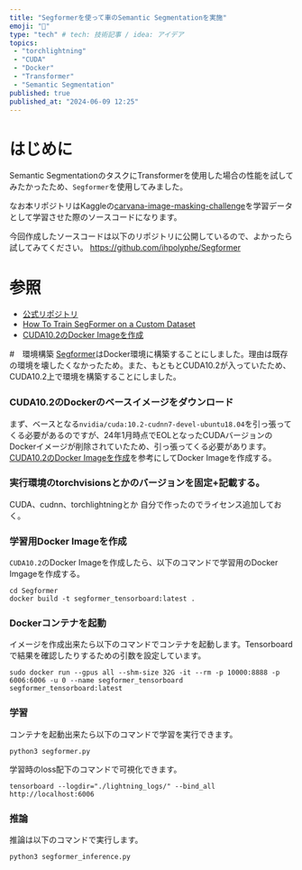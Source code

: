 ```yaml
---
title: "Segformerを使って車のSemantic Segmentationを実施"
emoji: "🐥"
type: "tech" # tech: 技術記事 / idea: アイデア
topics: 
 - "torchlightning"
 - "CUDA"
 - "Docker"
 - "Transformer"
 - "Semantic Segmentation"
published: true
published_at: "2024-06-09 12:25"
---
```


# はじめに
Semantic SegmentationのタスクにTransformerを使用した場合の性能を試してみたかったため、`Segformer`を使用してみました。

なお本リポジトリはKaggleの[carvana-image-masking-challenge](https://www.kaggle.com/c/carvana-image-masking-challenge)を学習データとして学習させた際のソースコードになります。

今回作成したソースコードは以下のリポジトリに公開しているので、よかったら試してみてください。
https://github.com/ihpolyphe/Segformer

# 参照
- [公式リポジトリ](https://github.com/NVlabs/SegFormer)
- [How To Train SegFormer on a Custom Dataset](https://blog.roboflow.com/how-to-train-segformer-on-a-custom-dataset-with-pytorch-lightning/)
- [CUDA10.2のDocker Imageを作成](https://qiita.com/dandelion1124/items/31a3452b05510097daa0)

#　環境構築
[Segformer](https://github.com/ihpolyphe/Segformer)はDocker環境に構築することにしました。理由は既存の環境を壊したくなかったため。また、もともとCUDA10.2が入っていたため、CUDA10.2上で環境を構築することにしました。

### CUDA10.2のDockerのベースイメージをダウンロード
まず、ベースとなる`nvidia/cuda:10.2-cudnn7-devel-ubuntu18.04`を引っ張ってくる必要があるのですが、24年1月時点でEOLとなったCUDAバージョンのDockerイメージが削除されていたため、引っ張ってくる必要があります。[CUDA10.2のDocker Imageを作成](https://qiita.com/dandelion1124/items/31a3452b05510097daa0)を参考にしてDocker Imageを作成する。

### 実行環境のtorchvisionsとかのバージョンを固定+記載する。
CUDA、cudnn、torchlightningとか
自分で作ったのでライセンス追加しておく。

### 学習用Docker Imageを作成
`CUDA10.2`のDocker Imageを作成したら、以下のコマンドで学習用のDocker Imgageを作成する。
```
cd Segformer
docker build -t segformer_tensorboard:latest .
```
### Dockerコンテナを起動
イメージを作成出来たら以下のコマンドでコンテナを起動します。Tensorboardで結果を確認したりするための引数を設定しています。
```
sudo docker run --gpus all --shm-size 32G -it --rm -p 10000:8888 -p 6006:6006 -u 0 --name segformer_tensorboard segformer_tensorboard:latest
```

### 学習
コンテナを起動出来たら以下のコマンドで学習を実行できます。
```
python3 segformer.py
```
学習時のloss配下のコマンドで可視化できます。
```
tensorboard --logdir="./lightning_logs/" --bind_all
http://localhost:6006
```

### 推論
推論は以下のコマンドで実行します。
```
python3 segformer_inference.py
```


